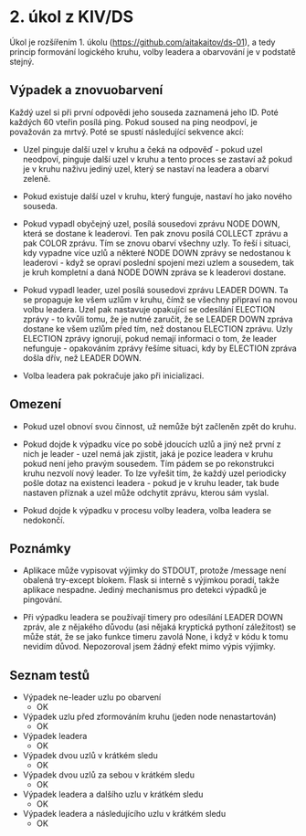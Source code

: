 # 2. úkol z KIV/DS

Úkol je rozšířením 1. úkolu (https://github.com/aitakaitov/ds-01), a tedy princip formování logického kruhu, volby leadera
a obarvování je v podstatě stejný.

## Výpadek a znovuobarvení

Každý uzel si při první odpovědi jeho souseda zaznamená jeho ID. Poté každých 60 vteřin posílá ping. Pokud soused na 
ping neodpoví, je považován za mrtvý. Poté se spustí následující sekvence akcí:

* Uzel pinguje další uzel v kruhu a čeká na odpověď - pokud uzel neodpoví, pinguje další uzel v kruhu a tento proces se
zastaví až pokud je v kruhu naživu jediný uzel, který se nastaví na leadera a obarví zeleně.
  
* Pokud existuje další uzel v kruhu, který funguje, nastaví ho jako nového souseda.

* Pokud vypadl obyčejný uzel, posílá sousedovi zprávu NODE DOWN, která se dostane k leaderovi. Ten pak znovu posílá
COLLECT zprávu a pak COLOR zprávu. Tím se znovu obarví všechny uzly. To řeší i situaci, kdy vypadne více uzlů a některé 
  NODE DOWN zprávy se nedostanou k leaderovi - když se opraví poslední spojení mezi uzlem a sousedem, tak je kruh kompletní
  a daná NODE DOWN zpráva se k leaderovi dostane.
  
* Pokud vypadl leader, uzel posílá sousedovi zprávu LEADER DOWN. Ta se propaguje ke všem uzlům v kruhu, čímž se všechny 
  připraví na novou volbu leadera. Uzel pak nastavuje opakující se odesílání ELECTION zprávy - to kvůli tomu, že 
  je nutné zaručit, že se LEADER DOWN zpráva dostane ke všem uzlům před tím, než dostanou ELECTION zprávu. Uzly ELECTION
  zprávy ignorují, pokud nemají informaci o tom, že leader nefunguje - opakováním zprávy řešíme situaci, kdy by ELECTION
  zpráva došla dřív, než LEADER DOWN.
  
* Volba leadera pak pokračuje jako při inicializaci.

## Omezení

* Pokud uzel obnoví svou činnost, už nemůže být začleněn zpět do kruhu.

* Pokud dojde k výpadku více po sobě jdoucích uzlů a jiný než první z nich je leader - uzel nemá jak zjistit, jaká je pozice
leadera v kruhu pokud není jeho pravým sousedem. Tím pádem se po rekonstrukci kruhu nezvolí nový leader. To lze vyřešit tím,
  že každý uzel periodicky pošle dotaz na existenci leadera - pokud je v kruhu leader, tak bude nastaven příznak a uzel
  může odchytit zprávu, kterou sám vyslal.
  
* Pokud dojde k výpadku v procesu volby leadera, volba leadera se nedokončí.
  
## Poznámky

* Aplikace může vypisovat výjimky do STDOUT, protože /message není obalená try-except blokem. Flask si interně s výjimkou 
poradí, takže aplikace nespadne. Jediný mechanismus pro detekci výpadků je pingování.
  
* Při výpadku leadera se používají timery pro odesílání LEADER DOWN zpráv, ale z nějakého důvodu (asi nějaká kryptická
  pythoní záležitost) se může stát, že se jako funkce timeru zavolá None, i když v kódu k tomu nevidím důvod. Nepozoroval
  jsem žádný efekt mimo výpis výjimky.

## Seznam testů

* Výpadek ne-leader uzlu po obarvení 
    * OK
* Výpadek uzlu před zformováním kruhu (jeden node nenastartován)
    * OK
* Výpadek leadera
    * OK
* Výpadek dvou uzlů v krátkém sledu
    * OK
* Výpadek dvou uzlů za sebou v krátkém sledu
    * OK
* Výpadek leadera a dalšího uzlu v krátkém sledu
    * OK
* Výpadek leadera a následujícího uzlu v krátkém sledu
    * OK